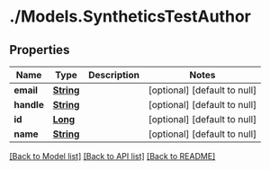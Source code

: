 # ./Models.SyntheticsTestAuthor
## Properties

Name | Type | Description | Notes
------------ | ------------- | ------------- | -------------
**email** | [**String**][1] |  | [optional] [default to null]
**handle** | [**String**][1] |  | [optional] [default to null]
**id** | [**Long**][2] |  | [optional] [default to null]
**name** | [**String**][1] |  | [optional] [default to null]

[[Back to Model list]][3] [[Back to API list]][4] [[Back to README]][5]

[1]: string.md
[2]: long.md
[3]: ../README.md#documentation-for-models
[4]: ../README.md#documentation-for-api-endpoints
[5]: ../README.md
